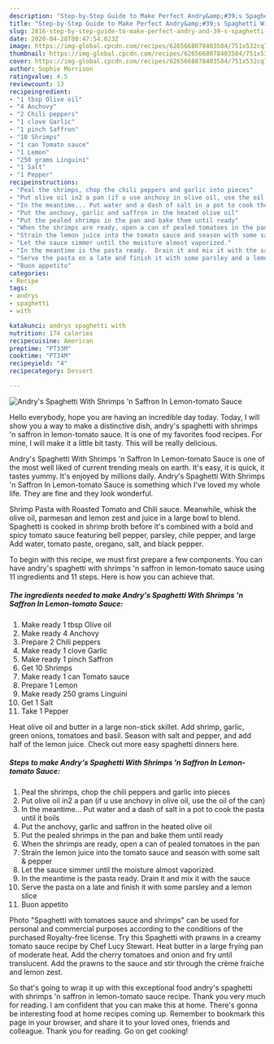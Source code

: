 ```yaml
---
description: "Step-by-Step Guide to Make Perfect Andry&amp;#39;s Spaghetti With Shrimps &amp;#39;n Saffron In Lemon-tomato Sauce"
title: "Step-by-Step Guide to Make Perfect Andry&amp;#39;s Spaghetti With Shrimps &amp;#39;n Saffron In Lemon-tomato Sauce"
slug: 2816-step-by-step-guide-to-make-perfect-andry-and-39-s-spaghetti-with-shrimps-and-39-n-saffron-in-lemon-tomato-sauce
date: 2020-04-28T00:47:54.023Z
image: https://img-global.cpcdn.com/recipes/6265668078403584/751x532cq70/andrys-spaghetti-with-shrimps-n-saffron-in-lemon-tomato-sauce-recipe-main-photo.jpg
thumbnail: https://img-global.cpcdn.com/recipes/6265668078403584/751x532cq70/andrys-spaghetti-with-shrimps-n-saffron-in-lemon-tomato-sauce-recipe-main-photo.jpg
cover: https://img-global.cpcdn.com/recipes/6265668078403584/751x532cq70/andrys-spaghetti-with-shrimps-n-saffron-in-lemon-tomato-sauce-recipe-main-photo.jpg
author: Sophie Morrison
ratingvalue: 4.5
reviewcount: 13
recipeingredient:
- "1 tbsp Olive oil"
- "4 Anchovy"
- "2 Chili peppers"
- "1 clove Garlic"
- "1 pinch Saffron"
- "10 Shrimps"
- "1 can Tomato sauce"
- "1 Lemon"
- "250 grams Linguini"
- "1 Salt"
- "1 Pepper"
recipeinstructions:
- "Peal the shrimps, chop the chili peppers and garlic into pieces"
- "Put olive oil in2 a pan (if u use anchovy in olive oil, use the oil of the can)"
- "In the meantime... Put water and a dash of salt in a pot to cook the pasta until it boils"
- "Put the anchovy, garlic and saffron in the heated olive oil"
- "Put the pealed shrimps in the pan and bake them until ready"
- "When the shrimps are ready, open a can of pealed tomatoes in the pan"
- "Strain the lemon juice into the tomato sauce and season with some salt &amp; pepper"
- "Let the sauce simmer until the moisture almost vaporized."
- "In the meantime is the pasta ready.  Drain it and mix it with the sauce"
- "Serve the pasta on a late and finish it with some parsley and a lemon slice"
- "Buon appetito"
categories:
- Recipe
tags:
- andrys
- spaghetti
- with

katakunci: andrys spaghetti with 
nutrition: 174 calories
recipecuisine: American
preptime: "PT33M"
cooktime: "PT34M"
recipeyield: "4"
recipecategory: Dessert

---
```



![Andry&#39;s Spaghetti With Shrimps &#39;n Saffron In Lemon-tomato Sauce](https://img-global.cpcdn.com/recipes/6265668078403584/751x532cq70/andrys-spaghetti-with-shrimps-n-saffron-in-lemon-tomato-sauce-recipe-main-photo.jpg)

Hello everybody, hope you are having an incredible day today. Today, I will show you a way to make a distinctive dish, andry&#39;s spaghetti with shrimps &#39;n saffron in lemon-tomato sauce. It is one of my favorites food recipes. For mine, I will make it a little bit tasty. This will be really delicious.

Andry&#39;s Spaghetti With Shrimps &#39;n Saffron In Lemon-tomato Sauce is one of the most well liked of current trending meals on earth. It's easy, it is quick, it tastes yummy. It's enjoyed by millions daily. Andry&#39;s Spaghetti With Shrimps &#39;n Saffron In Lemon-tomato Sauce is something which I've loved my whole life. They are fine and they look wonderful.

Shrimp Pasta with Roasted Tomato and Chili sauce. Meanwhile, whisk the olive oil, parmesan and lemon zest and juice in a large bowl to blend. Spaghetti is cooked in shrimp broth before it&#39;s combined with a bold and spicy tomato sauce featuring bell pepper, parsley, chile pepper, and large Add water, tomato paste, oregano, salt, and black pepper.


To begin with this recipe, we must first prepare a few components. You can have andry&#39;s spaghetti with shrimps &#39;n saffron in lemon-tomato sauce using 11 ingredients and 11 steps. Here is how you can achieve that.

<!--inarticleads1-->

##### The ingredients needed to make Andry&#39;s Spaghetti With Shrimps &#39;n Saffron In Lemon-tomato Sauce:

1. Make ready 1 tbsp Olive oil
1. Make ready 4 Anchovy
1. Prepare 2 Chili peppers
1. Make ready 1 clove Garlic
1. Make ready 1 pinch Saffron
1. Get 10 Shrimps
1. Make ready 1 can Tomato sauce
1. Prepare 1 Lemon
1. Make ready 250 grams Linguini
1. Get 1 Salt
1. Take 1 Pepper


Heat olive oil and butter in a large non-stick skillet. Add shrimp, garlic, green onions, tomatoes and basil. Season with salt and pepper, and add half of the lemon juice. Check out more easy spaghetti dinners here. 

<!--inarticleads2-->

##### Steps to make Andry&#39;s Spaghetti With Shrimps &#39;n Saffron In Lemon-tomato Sauce:

1. Peal the shrimps, chop the chili peppers and garlic into pieces
1. Put olive oil in2 a pan (if u use anchovy in olive oil, use the oil of the can)
1. In the meantime... Put water and a dash of salt in a pot to cook the pasta until it boils
1. Put the anchovy, garlic and saffron in the heated olive oil
1. Put the pealed shrimps in the pan and bake them until ready
1. When the shrimps are ready, open a can of pealed tomatoes in the pan
1. Strain the lemon juice into the tomato sauce and season with some salt &amp; pepper
1. Let the sauce simmer until the moisture almost vaporized.
1. In the meantime is the pasta ready.  Drain it and mix it with the sauce
1. Serve the pasta on a late and finish it with some parsley and a lemon slice
1. Buon appetito


Photo &#34;Spaghetti with tomatoes sauce and shrimps&#34; can be used for personal and commercial purposes according to the conditions of the purchased Royalty-free license. Try this Spaghetti with prawns in a creamy tomato sauce recipe by Chef Lucy Stewart. Heat butter in a large frying pan of moderate heat. Add the cherry tomatoes and onion and fry until translucent. Add the prawns to the sauce and stir through the crème fraiche and lemon zest. 

So that's going to wrap it up with this exceptional food andry&#39;s spaghetti with shrimps &#39;n saffron in lemon-tomato sauce recipe. Thank you very much for reading. I am confident that you can make this at home. There's gonna be interesting food at home recipes coming up. Remember to bookmark this page in your browser, and share it to your loved ones, friends and colleague. Thank you for reading. Go on get cooking!
